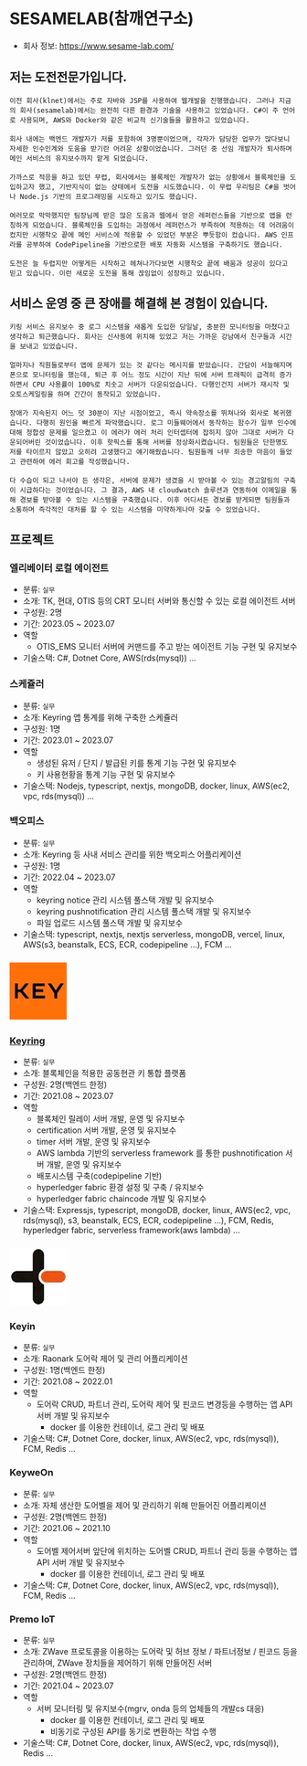# SESAMELAB(참깨연구소)

- 회사 정보: https://www.sesame-lab.com/

## 저는 도전전문가입니다.

```
이전 회사(klnet)에서는 주로 자바와 JSP를 사용하여 웹개발을 진행했습니다. 그러나 지금의 회사(sesamelab)에서는 완전히 다른 환경과 기술을 사용하고 있었습니다. C#이 주 언어로 사용되며, AWS와 Docker와 같은 비교적 신기술들을 활용하고 있었습니다.

회사 내에는 백엔드 개발자가 저를 포함하여 3명뿐이었으며, 각자가 담당한 업무가 많다보니 자세한 인수인계와 도움을 받기란 어려운 상황이었습니다. 그러던 중 선임 개발자가 퇴사하며 메인 서비스의 유지보수까지 맡게 되었습니다.

가까스로 적응을 하고 있던 무렵, 회사에서는 블록체인 개발자가 없는 상황에서 블록체인을 도입하고자 했고, 기반지식이 없는 상태에서 도전을 시도했습니다. 이 무렵 우리팀은 C#을 벗어나 Node.js 기반의 프로그래밍을 시도하고 있기도 했습니다.

여러모로 막막했지만 팀장님께 받은 많은 도움과 웹에서 얻은 레퍼런스들을 기반으로 앱을 런칭하게 되었습니다. 블록체인을 도입하는 과정에서 레퍼런스가 부족하여 적용하는 데 어려움이 컸지만 시행착오 끝에 메인 서비스에 적용할 수 있었던 부분은 뿌듯함이 컸습니다. AWS 인프라를 공부하여 CodePipeline을 기반으로한 배포 자동화 시스템을 구축하기도 했습니다.

도전은 늘 두렵지만 어떻게든 시작하고 헤쳐나가다보면 시행착오 끝에 배움과 성공이 있다고 믿고 있습니다. 이런 새로운 도전을 통해 끊임없이 성장하고 있습니다.
```

## 서비스 운영 중 큰 장애를 해결해 본 경험이 있습니다.

```
키링 서비스 유지보수 중 로그 시스템을 새롭게 도입한 당일날, 충분한 모니터링을 마쳤다고 생각하고 퇴근했습니다. 회사는 신사동에 위치해 있었고 저는 가까운 강남에서 친구들과 시간을 보내고 있었습니다.

얼마지나 직원들로부터 앱에 문제가 있는 것 같다는 메시지를 받았습니다. 간담이 서늘해지며 폰으로 모니터링을 했는데, 퇴근 후 어느 정도 시간이 지난 뒤에 서버 트래픽이 급격히 증가하면서 CPU 사용률이 100%로 치솟고 서버가 다운되었습니다. 다행인건지 서버가 재시작 및 오토스케일링을 하며 간간이 동작되고 있었습니다.

장애가 지속된지 어느 덧 30분이 지난 시점이었고, 즉시 약속장소를 뛰쳐나와 회사로 복귀했습니다. 다행히 원인을 빠르게 파악했습니다. 로그 미들웨어에서 동작하는 함수가 일부 인수에 대해 정합성 문제를 일으켰고 이 에러가 에러 처리 인터셉터에 잡히지 않아 그대로 서버가 다운되어버린 것이었습니다. 이후 핫픽스를 통해 서버를 정상화시켰습니다. 팀원들은 단한명도 저를 타이르지 않았고 오히려 고생했다고 얘기해줬습니다. 팀원들께 너무 죄송한 마음이 들었고 관련하여 에러 회고를 작성했습니다.

다 수습이 되고 나서야 든 생각은, 서버에 문제가 생겼을 시 받아볼 수 있는 경고알림의 구축이 시급하다는 것이었습니다. 그 결과, AWS 내 cloudwatch 솔루션과 연동하여 이메일을 통해 경보를 받아볼 수 있는 시스템을 구축했습니다. 이후 어디서든 경보를 받게되면 팀원들과 소통하며 즉각적인 대처를 할 수 있는 시스템을 미약하게나마 갖출 수 있었습니다.
```

## 프로젝트

### 엘리베이터 로컬 에이전트

- 분류: `실무`
- 소개: TK, 현대, OTIS 등의 CRT 모니터 서버와 통신할 수 있는 로컬 에이전트 서버
- 구성원: 2명
- 기간: 2023.05 ~ 2023.07
- 역할
  - OTIS_EMS 모니터 서버에 커맨드를 주고 받는 에이전트 기능 구현 및 유지보수
- 기술스택: C#, Dotnet Core, AWS(rds(mysql)) ...
  <br/>

### 스케쥴러

- 분류: `실무`
- 소개: Keyring 앱 통계를 위해 구축한 스케쥴러
- 구성원: 1명
- 기간: 2023.01 ~ 2023.07
- 역할
  - 생성된 유저 / 단지 / 발급된 키를 통계 기능 구현 및 유지보수
  - 키 사용현황을 통계 기능 구현 및 유지보수
- 기술스택: Nodejs, typescript, nextjs, mongoDB, docker, linux, AWS(ec2, vpc, rds(mysql)) ...
  <br/>

### 백오피스

- 분류: `실무`
- 소개: Keyring 등 사내 서비스 관리를 위한 백오피스 어플리케이션
- 구성원: 1명
- 기간: 2022.04 ~ 2023.07
- 역할
  - keyring notice 관리 시스템 풀스택 개발 및 유지보수
  - keyring pushnotification 관리 시스템 풀스택 개발 및 유지보수
  - 파일 업로드 시스템 풀스택 개발 및 유지보수
- 기술스택: typescript, nextjs, nextjs serverless, mongoDB, vercel, linux, AWS(s3, beanstalk, ECS, ECR, codepipeline ...), FCM ...
  <br/>

### [![Keyring](./keyring/images/keyring_logo3.jpg)](https://play.google.com/store/apps/details?id=com.keywe.keyring)

### [Keyring](https://www.keyring.life/)

- 분류: `실무`
- 소개: 블록체인을 적용한 공동현관 키 통합 플랫폼
- 구성원: 2명(백엔드 한정)
- 기간: 2021.08 ~ 2023.07
- 역할
  - 블록체인 릴레이 서버 개발, 운영 및 유지보수
  - certification 서버 개발, 운영 및 유지보수
  - timer 서버 개발, 운영 및 유지보수
  - AWS lambda 기반의 serverless framework 를 통한 pushnotification 서버 개발, 운영 및 유지보수
  - 배포시스템 구축(codepipeline 기반)
  - hyperledger fabric 환경 설정 및 구축 / 유지보수
  - hyperledger fabric chaincode 개발 및 유지보수
- 기술스택: Expressjs, typescript, mongoDB, docker, linux, AWS(ec2, vpc, rds(mysql), s3, beanstalk, ECS, ECR, codepipeline ...), FCM, Redis, hyperledger fabric, serverless framework(aws lambda) ...
  <br/>

### [![Keyin](./keyin/images/keyin_logo2.jpg)](https://play.google.com/store/apps/details?id=com.keywe.keyring)

### Keyin

- 분류: `실무`
- 소개: Raonark 도어락 제어 및 관리 어플리케이션
- 구성원: 1명(백엔드 한정)
- 기간: 2021.08 ~ 2022.01
- 역할
  - 도어락 CRUD, 파트너 관리, 도어락 제어 및 핀코드 변경등을 수행하는 앱 API 서버 개발 및 유지보수
    - docker 를 이용한 컨테이너, 로그 관리 및 배포
- 기술스택: C#, Dotnet Core, docker, linux, AWS(ec2, vpc, rds(mysql)), FCM, Redis ...
  <br/>

### KeyweOn

- 분류: `실무`
- 소개: 자체 생산한 도어벨을 제어 및 관리하기 위해 만들어진 어플리케이션
- 구성원: 2명(백엔드 한정)
- 기간: 2021.06 ~ 2021.10
- 역할
  - 도어벨 제어서버 앞단에 위치하는 도어벨 CRUD, 파트너 관리 등을 수행하는 앱 API 서버 개발 및 유지보수
    - docker 를 이용한 컨테이너, 로그 관리 및 배포
- 기술스택: C#, Dotnet Core, docker, linux, AWS(ec2, vpc, rds(mysql)), FCM, Redis ...
  <br/>

### Premo IoT

- 분류: `실무`
- 소개: ZWave 프로토콜을 이용하는 도어락 및 허브 정보 / 파트너정보 / 핀코드 등을 관리하며, ZWave 장치들을 제어하기 위해 만들어진 서버
- 구성원: 2명(백엔드 한정)
- 기간: 2021.04 ~ 2023.07
- 역할
  - 서버 모니터링 및 유지보수(mgrv, onda 등의 업체들의 개발cs 대응)
    - docker 를 이용한 컨테이너, 로그 관리 및 배포
    - 비동기로 구성된 API를 동기로 변환하는 작업 수행
- 기술스택: C#, Dotnet Core, docker, linux, AWS(ec2, vpc, rds(mysql)), Redis ...
  <br/>
